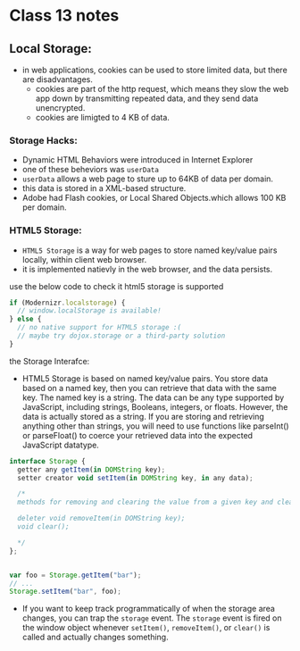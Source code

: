 # Class 13 notes

## Local Storage:

- in web applications, cookies can be used to store limited data, but there are disadvantages.
  - cookies are part of the http request, which means they slow the web app down by transmitting repeated data, and they send data unencrypted.
  - cookies are limigted to 4 KB of data.

### Storage Hacks:

- Dynamic HTML Behaviors were introduced in Internet Explorer
- one of these beheviors was `userData`
- `userData` allows a web page to sture up to 64KB of data per domain.
- this data is stored in a XML-based structure.
- Adobe had Flash cookies, or Local Shared Objects.which allows 100 KB per domain.

### HTML5 Storage:

- `HTML5 Storage` is a way for web pages to store named key/value pairs locally, within client web browser.
- it is implemented natievly in the web browser, and the data persists.

use the below code to check it html5 storage is supported

```js
if (Modernizr.localstorage) {
  // window.localStorage is available!
} else {
  // no native support for HTML5 storage :(
  // maybe try dojox.storage or a third-party solution
}
```

the Storage Interafce:

- HTML5 Storage is based on named key/value pairs. You store data based on a named key, then you can retrieve that data with the same key. The named key is a string. The data can be any type supported by JavaScript, including strings, Booleans, integers, or floats. However, the data is actually stored as a string. If you are storing and retrieving anything other than strings, you will need to use functions like parseInt() or parseFloat() to coerce your retrieved data into the expected JavaScript datatype.

```js
interface Storage {
  getter any getItem(in DOMString key);
  setter creator void setItem(in DOMString key, in any data);

  /*
  methods for removing and clearing the value from a given key and clearing storage area

  deleter void removeItem(in DOMString key);
  void clear();

  */
};


var foo = Storage.getItem("bar");
// ...
Storage.setItem("bar", foo);
```

- If you want to keep track programmatically of when the storage area changes, you can trap the `storage` event. The `storage` event is fired on the window object whenever `setItem()`, `removeItem()`, or `clear()` is called and actually changes something.
